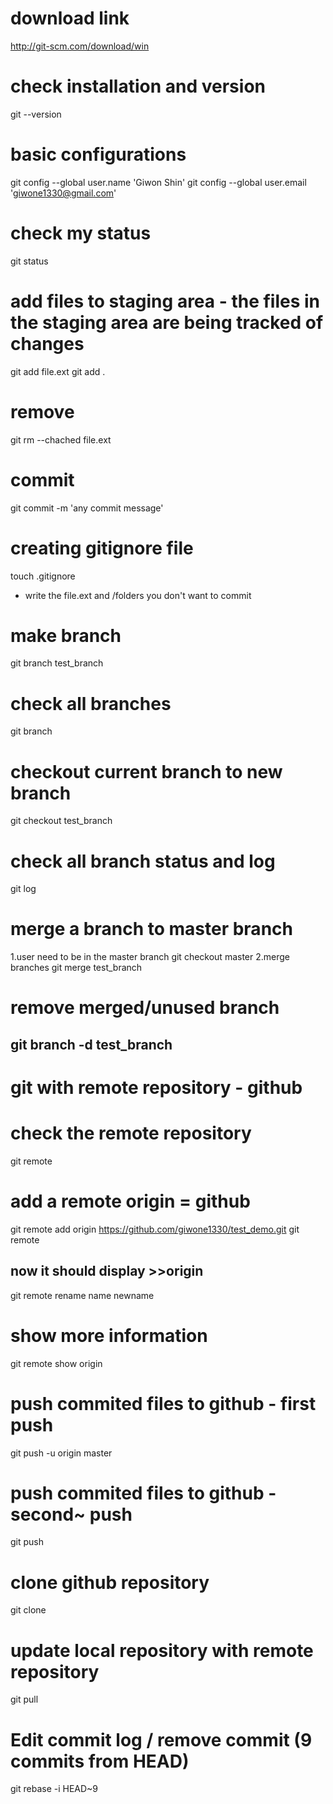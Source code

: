 # download link
http://git-scm.com/download/win

# check installation and version
git --version

# basic configurations
git config --global user.name 'Giwon Shin'
git config --global user.email 'giwone1330@gmail.com'

# check my status
git status

# add files to staging area - the files in the staging area are being tracked of changes
git add file.ext
git add .
# remove
git rm --chached file.ext

# commit
git commit -m 'any commit message'

# creating gitignore file
touch .gitignore
* write the file.ext and /folders you don't want to commit

# make branch
git branch test_branch

# check all branches
git branch

# checkout current branch to new branch
git checkout test_branch

# check all branch status and log
git log

# merge a branch to master branch
1.user need to be in the master branch
git checkout master
2.merge branches
git merge test_branch

# remove merged/unused branch
git branch -d test_branch
----------------------------------------------------

# git with remote repository - github
# check the remote repository
git remote

# add a remote origin = github
git remote add origin https://github.com/giwone1330/test_demo.git
git remote
## now it should display >>origin

git remote rename name newname

# show more information
git remote show origin 

# push commited files to github - first push
git push -u origin master
# push commited files to github - second~ push
git push

# clone github repository
git clone <url>
# update local repository with remote repository
git pull

# Edit commit log / remove commit (9 commits from HEAD)
git rebase -i HEAD~9